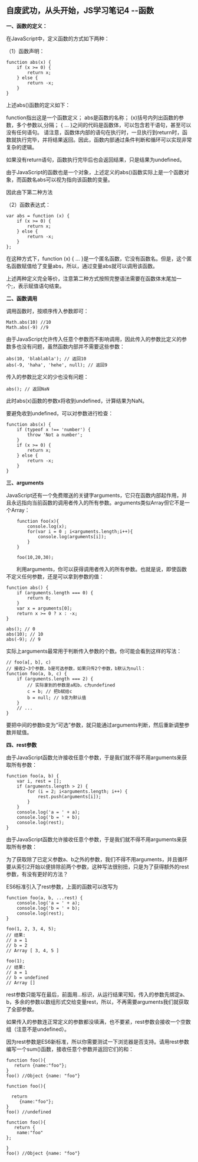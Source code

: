 自废武功，从头开始，JS学习笔记4 --函数
--
**一、函数的定义：**

在JavaScript中，定义函数的方式如下两种：

（1）函数声明：
	
	function abs(x) {
	    if (x >= 0) {
	        return x;
	    } else {
	        return -x;
	    }
	}

上述abs()函数的定义如下：

function指出这是一个函数定义；
abs是函数的名称；
(x)括号内列出函数的参数，多个参数以,分隔；
{ ... }之间的代码是函数体，可以包含若干语句，甚至可以没有任何语句。
请注意，函数体内部的语句在执行时，一旦执行到return时，函数就执行完毕，并将结果返回。因此，函数内部通过条件判断和循环可以实现非常复杂的逻辑。

如果没有return语句，函数执行完毕后也会返回结果，只是结果为undefined。

由于JavaScript的函数也是一个对象，上述定义的abs()函数实际上是一个函数对象，而函数名abs可以视为指向该函数的变量。

因此由下第二种方法

（2）函数表达式：


	var abs = function (x) {
	    if (x >= 0) {
	        return x;
	    } else {
	        return -x;
	    }
	};

在这种方式下，function (x) { ... }是一个匿名函数，它没有函数名。但是，这个匿名函数赋值给了变量abs，所以，通过变量abs就可以调用该函数。

上述两种定义完全等价，注意第二种方式按照完整语法需要在函数体末尾加一个;，表示赋值语句结束。


**二、函数调用**

调用函数时，按顺序传入参数即可：

	Math.abs(10) //10
	Math.abs(-9) //9

由于JavaScript允许传入任意个参数而不影响调用，因此传入的参数比定义的参数多也没有问题，虽然函数内部并不需要这些参数：

	abs(10, 'blablabla'); // 返回10
	abs(-9, 'haha', 'hehe', null); // 返回9

传入的参数比定义的少也没有问题：

	
	abs(); // 返回NaN

此时abs(x)函数的参数x将收到undefined，计算结果为NaN。

要避免收到undefined，可以对参数进行检查：

	function abs(x) {
	    if (typeof x !== 'number') {
	        throw 'Not a number';
	    }
	    if (x >= 0) {
	        return x;
	    } else {
	        return -x;
	    }
	}


**三、arguments**

JavaScript还有一个免费赠送的关键字arguments，它只在函数内部起作用，并且永远指向当前函数的调用者传入的所有参数。arguments类似Array但它不是一个Array：


        function foo(x){
            console.log(x);
            for(var i = 0 ; i<arguments.length;i++){
                console.log(arguments[i]);
            }
        }

        foo(10,20,30);


　　利用arguments，你可以获得调用者传入的所有参数。也就是说，即使函数不定义任何参数，还是可以拿到参数的值：


	
	function abs() {
	    if (arguments.length === 0) {
	        return 0;
	    }
	    var x = arguments[0];
	    return x >= 0 ? x : -x;
	}
	
	abs(); // 0
	abs(10); // 10
	abs(-9); // 9



实际上arguments最常用于判断传入参数的个数。你可能会看到这样的写法：

	// foo(a[, b], c)
	// 接收2~3个参数，b是可选参数，如果只传2个参数，b默认为null：
	function foo(a, b, c) {
	    if (arguments.length === 2) {
	        // 实际拿到的参数是a和b，c为undefined
	        c = b; // 把b赋给c
	        b = null; // b变为默认值
	    }
	    // ...
	}


要把中间的参数b变为“可选”参数，就只能通过arguments判断，然后重新调整参数并赋值。



**四、rest参数**

由于JavaScript函数允许接收任意个参数，于是我们就不得不用arguments来获取所有参数：

	function foo(a, b) {
	    var i, rest = [];
	    if (arguments.length > 2) {
	        for (i = 2; i<arguments.length; i++) {
	            rest.push(arguments[i]);
	        }
	    }
	    console.log('a = ' + a);
	    console.log('b = ' + b);
	    console.log(rest);
	}



由于JavaScript函数允许接收任意个参数，于是我们就不得不用arguments来获取所有参数：


为了获取除了已定义参数a、b之外的参数，我们不得不用arguments，并且循环要从索引2开始以便排除前两个参数，这种写法很别扭，只是为了获得额外的rest参数，有没有更好的方法？

ES6标准引入了rest参数，上面的函数可以改写为


	function foo(a, b, ...rest) {
	    console.log('a = ' + a);
	    console.log('b = ' + b);
	    console.log(rest);
	}
	
	foo(1, 2, 3, 4, 5);
	// 结果:
	// a = 1
	// b = 2
	// Array [ 3, 4, 5 ]
	
	foo(1);
	// 结果:
	// a = 1
	// b = undefined
	// Array []


rest参数只能写在最后，前面用...标识，从运行结果可知，传入的参数先绑定a、b，多余的参数以数组形式交给变量rest，所以，不再需要arguments我们就获取了全部参数。

如果传入的参数连正常定义的参数都没填满，也不要紧，rest参数会接收一个空数组（注意不是undefined）。

因为rest参数是ES6新标准，所以你需要测试一下浏览器是否支持。请用rest参数编写一个sum()函数，接收任意个参数并返回它们的和：


	function foo(){
	   return {name:"foo"};
	}
	foo() //Object {name: "foo"}
	
	function foo(){
	
	  return 
	     {name:"foo"};
	}
	foo() //undefined
	
	function foo(){
	   return {
	    name:"foo"
	};
	
	}
	foo() //Object {name: "foo"}
